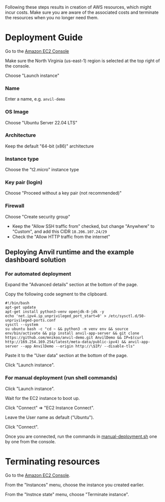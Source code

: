 Following these steps results in creation of AWS resources, which might incur costs. Make sure you are aware of the associated costs and terminate the resources when you no longer need them.

# Deployment Guide

Go to the [Amazon EC2 Console](https://console.aws.amazon.com/ec2)

Make sure the North Virginia (us-east-1) region is selected at the top right of the console.

Choose "Launch instance"

### Name
Enter a name, e.g. `anvil-demo`

### OS Image
Choose "Ubuntu Server 22.04 LTS"

### Architecture
Keep the default "64-bit (x86)" architecture

### Instance type
Choose the "t2.micro" instance type

### Key pair (login)
Choose "Proceed without a key pair (not recommended)"

### Firewall
Choose "Create security group"
* Keep the "Allow SSH traffic from" checked, but change "Anywhere" to "Custom", and add this CIDR `18.206.107.24/29`
* Check the "Allow HTTP traffic from the internet"

## Deploying Anvil runtime and the example dashboard solution 

### For automated deployment

Expand the "Advanced details" section at the bottom of the page.

Copy the following code segment to the clipboard.

```
#!/bin/bash
apt-get update
apt-get install python3-venv openjdk-8-jdk -y
echo 'net.ipv4.ip_unprivileged_port_start=0' > /etc/sysctl.d/50-unprivileged-ports.conf
sysctl --system 
su ubuntu bash -c "cd ~ && python3 -m venv env && source env/bin/activate && pip install anvil-app-server && git clone https://github.com/mnikoo/anvil-demo.git AnvilDemo && IP=$(curl http://169.254.169.254/latest/meta-data/public-ipv4) && anvil-app-server --app AnvilDemo --origin http://\$IP/ --disable-tls"
```

Paste it to the "User data" section at the bottom of the page.

Click "Launch instance". 

### For manual deployment (run shell commands)
Click "Launch instance".

Wait for the EC2 instance to boot up. 

Click "Connect" => "EC2 Instance Connect". 

Leave the User name as default ("Ubuntu").

Click "Connect".

Once you are connected, run the commands in [manual-deployment.sh](./deployment/manual-deployment.sh) one by one from the console.


# Terminating resources

Go to the [Amazon EC2 Console](https://console.aws.amazon.com/ec2).

From the "Instances" menu, choose the instance you created earlier.

From the "Instnce state" menu, choose "Terminate instance".